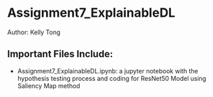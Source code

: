 # Assignment7_ExplainableDL

Author: Kelly Tong

## Important Files Include: 
- Assignment7_ExplainableDL.ipynb: a jupyter notebook with the hypothesis testing process and coding for ResNet50 Model using Saliency Map method
